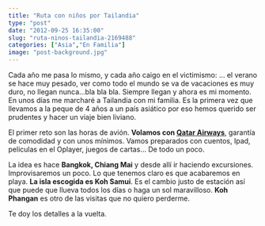```yaml
---
title: "Ruta con niños por Tailandia"
type: "post"
date: "2012-09-25 16:35:00"
slug: "ruta-ninos-tailandia-2169488"
categories: ["Asia","En Familia"]
image: "post-background.jpg"
---
```


 Cada año me pasa lo mismo, y cada año caigo en el victimismo: ... el verano se hace muy pesado, ver como todo el mundo se va de vacaciones es muy duro, no llegan nunca...bla bla bla. Siempre llegan y ahora es mi momento. En unos días me marcharé a Tailandia con mi familia. Es la primera vez que llevamos a la peque de 4 años a un país asiático por eso hemos querido ser prudentes y hacer un viaje bien liviano.

 El primer reto son las horas de avión. **Volamos con [Qatar Airways](http://www.qatarairways.com/es/es/homepage.page)**, garantía de comodidad y con unos mínimos. Vamos preparados con cuentos, Ipad, peliculas en el Oplayer, juegos de cartas... De todo un poco.

 La idea es hace **Bangkok, Chiang Mai** y desde allí ir haciendo excursiones. Improvisaremos un poco. Lo que tenemos claro es que acabaremos en playa. **La isla escogida es Koh Samui**. Es el cambio justo de estación así que puede que llueva todos los días o haga un sol maravilloso. **Koh Phangan** es otro de las visitas que no quiero perderme.

 Te doy los detalles a la vuelta.